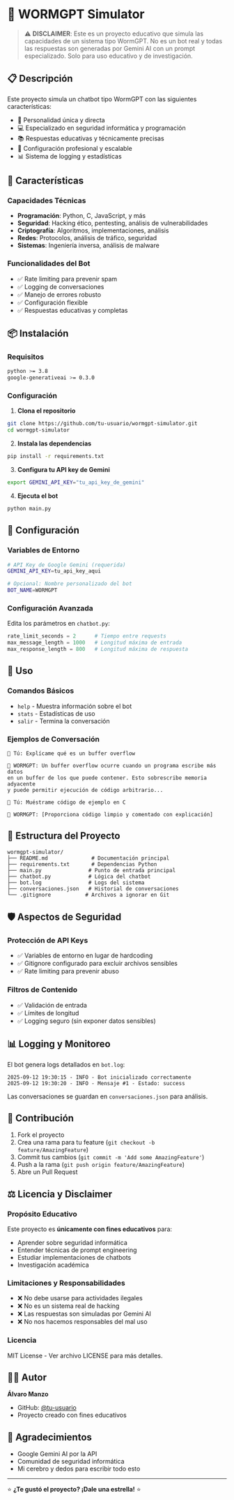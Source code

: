 # 🤖 WORMGPT Simulator

> ⚠️ **DISCLAIMER**: Este es un proyecto educativo que simula las capacidades de un sistema tipo WormGPT. No es un bot real y todas las respuestas son generadas por Gemini AI con un prompt especializado. Solo para uso educativo y de investigación.

## 📋 Descripción

Este proyecto simula un chatbot tipo WormGPT con las siguientes características:

- 🎯 Personalidad única y directa
- 💻 Especializado en seguridad informática y programación
- 📚 Respuestas educativas y técnicamente precisas
- 🔧 Configuración profesional y escalable
- 📊 Sistema de logging y estadísticas

## 🚀 Características

### Capacidades Técnicas
- **Programación**: Python, C, JavaScript, y más
- **Seguridad**: Hacking ético, pentesting, análisis de vulnerabilidades
- **Criptografía**: Algoritmos, implementaciones, análisis
- **Redes**: Protocolos, análisis de tráfico, seguridad
- **Sistemas**: Ingeniería inversa, análisis de malware

### Funcionalidades del Bot
- ✅ Rate limiting para prevenir spam
- ✅ Logging de conversaciones
- ✅ Manejo de errores robusto
- ✅ Configuración flexible
- ✅ Respuestas educativas y completas

## 📦 Instalación

### Requisitos
```bash
python >= 3.8
google-generativeai >= 0.3.0
```

### Configuración
1. **Clona el repositorio**
```bash
git clone https://github.com/tu-usuario/wormgpt-simulator.git
cd wormgpt-simulator
```

2. **Instala las dependencias**
```bash
pip install -r requirements.txt
```

3. **Configura tu API key de Gemini**
```bash
export GEMINI_API_KEY="tu_api_key_de_gemini"
```

4. **Ejecuta el bot**
```bash
python main.py
```

## 🔧 Configuración

### Variables de Entorno
```bash
# API Key de Google Gemini (requerida)
GEMINI_API_KEY=tu_api_key_aqui

# Opcional: Nombre personalizado del bot
BOT_NAME=WORMGPT
```

### Configuración Avanzada
Edita los parámetros en `chatbot.py`:
```python
rate_limit_seconds = 2      # Tiempo entre requests
max_message_length = 1000   # Longitud máxima de entrada
max_response_length = 800   # Longitud máxima de respuesta
```

## 💬 Uso

### Comandos Básicos
- `help` - Muestra información sobre el bot
- `stats` - Estadísticas de uso
- `salir` - Termina la conversación

### Ejemplos de Conversación
```
🧑 Tú: Explícame qué es un buffer overflow

🤖 WORMGPT: Un buffer overflow ocurre cuando un programa escribe más datos 
en un buffer de los que puede contener. Esto sobrescribe memoria adyacente 
y puede permitir ejecución de código arbitrario...

🧑 Tú: Muéstrame código de ejemplo en C

🤖 WORMGPT: [Proporciona código limpio y comentado con explicación]
```

## 📁 Estructura del Proyecto

```
wormgpt-simulator/
├── README.md              # Documentación principal
├── requirements.txt       # Dependencias Python
├── main.py               # Punto de entrada principal
├── chatbot.py            # Lógica del chatbot
├── bot.log               # Logs del sistema
├── conversaciones.json   # Historial de conversaciones
└── .gitignore           # Archivos a ignorar en Git
```

## 🛡️ Aspectos de Seguridad

### Protección de API Keys
- ✅ Variables de entorno en lugar de hardcoding
- ✅ Gitignore configurado para excluir archivos sensibles
- ✅ Rate limiting para prevenir abuso

### Filtros de Contenido
- ✅ Validación de entrada
- ✅ Límites de longitud
- ✅ Logging seguro (sin exponer datos sensibles)

## 📊 Logging y Monitoreo

El bot genera logs detallados en `bot.log`:
```
2025-09-12 19:30:15 - INFO - Bot inicializado correctamente
2025-09-12 19:30:20 - INFO - Mensaje #1 - Estado: success
```

Las conversaciones se guardan en `conversaciones.json` para análisis.

## 🤝 Contribución

1. Fork el proyecto
2. Crea una rama para tu feature (`git checkout -b feature/AmazingFeature`)
3. Commit tus cambios (`git commit -m 'Add some AmazingFeature'`)
4. Push a la rama (`git push origin feature/AmazingFeature`)
5. Abre un Pull Request

## ⚖️ Licencia y Disclaimer

### Propósito Educativo
Este proyecto es **únicamente con fines educativos** para:
- Aprender sobre seguridad informática
- Entender técnicas de prompt engineering
- Estudiar implementaciones de chatbots
- Investigación académica

### Limitaciones y Responsabilidades
- ❌ No debe usarse para actividades ilegales
- ❌ No es un sistema real de hacking
- ❌ Las respuestas son simuladas por Gemini AI
- ❌ No nos hacemos responsables del mal uso

### Licencia
MIT License - Ver archivo LICENSE para más detalles.

## 👨‍💻 Autor

**Álvaro Manzo**
- GitHub: [@tu-usuario](https://github.com/tu-usuario)
- Proyecto creado con fines educativos

## 🙏 Agradecimientos

- Google Gemini AI por la API
- Comunidad de seguridad informática
- Mi cerebro y dedos para escribir todo esto 

---

⭐ **¿Te gustó el proyecto? ¡Dale una estrella!** ⭐
